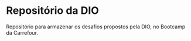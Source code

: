 # Repositório da DIO
Repositório para armazenar os desafios propostos pela DIO, no Bootcamp da Carrefour.
